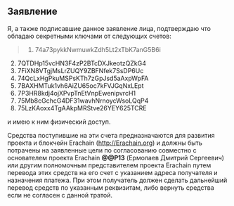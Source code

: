 ## Заявление

Я, а также подписавшие данное заявление лица, подтверждаю что обладаю секретными ключами от следующих счетов:  
>1. 74a73pykkNwmuwkZdh5Lt2xTbK7anG5B6i
2. 7QTDHp15vcHN3F4zP2BTcDXJkeotzQZkG4  
3. 7FiXN8VTgjMsLrZUQY9ZBFNfek7SsDP6Uc  
4. 74QcLxHgPkuMSPsKTh7zGpJsd5aAxpWpFA  
5. 7BAXHMTuk1vh6AiZU65oc7kFVJGqNxLEpt  
6. 7P3HR8kdj4ojXPvpTnEtVnpEwenipvrcH1  
7. 75Mb8cGchcG4DF31wavhNrnoycWsoLQqP4  
8. 75LzKAoxx4TgAAkpMRStve26YEY625TCRE  

и имею к ним физический доступ.

Средства поступившие на эти счета предназначаются для развития проекта и блокчейн Erachain (http://Erachain.org) и должны быть потрачены на заявленные цели по согласованию совместно с основателем проекта Erachain **@@P13** (Ермолаев Дмитрий Сергеевич) или другим полномочным представителем проекта Erachain путем перевода этих средств на его счет с указанием адреса получателя и назначения платежа. При этом получатель должен сделать дальнейший перевод средств по указанным реквизитам, либо вернуть средства если не согласен с данной тратой.
